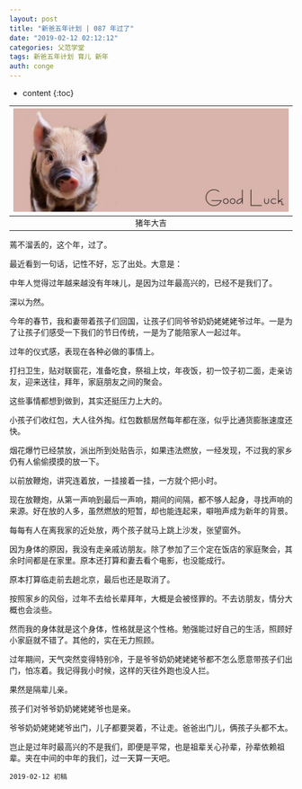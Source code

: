 ```yaml
---
layout: post
title: "新爸五年计划 | 087 年过了"
date: "2019-02-12 02:12:12"
categories: 父范学堂
tags: 新爸五年计划 育儿 新年
auth: conge
---
```

* content
{:toc}

|![猪年大吉](/assets/images/父范学堂/118382-dd665b7b85ee7f36.png)|
|:----:|
|猪年大吉|

蔫不溜丢的，这个年，过了。

最近看到一句话，记性不好，忘了出处。大意是：

中年人觉得过年越来越没有年味儿，是因为过年最高兴的，已经不是我们了。

深以为然。





今年的春节，我和妻带着孩子们回国，让孩子们同爷爷奶奶姥姥姥爷过年。一是为了让孩子们感受一下我们的节日传统，一是为了能陪家人一起过年。 

过年的仪式感，表现在各种必做的事情上。

打扫卫生，贴对联窗花，准备吃食，祭祖上坟，年夜饭，初一饺子初二面，走亲访友，迎来送往，拜年，家庭朋友之间的聚会。

这些事情都想到做到，其实还挺压力上大的。

小孩子们收红包，大人往外掏。红包数额居然每年都在涨，似乎比通货膨胀速度还快。

烟花爆竹已经禁放，派出所到处贴告示，如果违法燃放，一经发现，不过我的家乡仍有人偷偷摸摸的放一下。

以前放鞭炮，讲究连着放，一挂接着一挂，一方就个把小时。

现在放鞭炮，从第一声响到最后一声响，期间的间隔，都不够人起身，寻找声响的来源。好在放的人多，虽然燃放的短暂，却也能连起来，噼啪声成为新年的背景。

每每有人在离我家的近处放，两个孩子就马上跳上沙发，张望窗外。

因为身体的原因，我没有走亲戚访朋友。除了参加了三个定在饭店的家庭聚会，其余时间都是在家里。原本还打算和妻去看个电影，也没能成行。

原本打算临走前去趟北京，最后也还是取消了。

按照家乡的风俗，过年不去给长辈拜年，大概是会被怪罪的。不去访朋友，情分大概也会淡些。

然而我的身体就是这个身体，性格就是这个性格。勉强能过好自己的生活，照顾好小家庭就不错了。其他的，实在无力照顾。

过年期间，天气突然变得特别冷，于是爷爷奶奶姥姥姥爷都不怎么愿意带孩子们出门，怕冻着。我记得我小时候，这样的天往外跑也没人拦。

果然是隔辈儿亲。

孩子们对爷爷奶奶姥姥姥爷也是亲。

爷爷奶奶姥姥姥爷出门，儿子都要哭着，不让走。爸爸出门儿，俩孩子头都不太。

岂止是过年时最高兴的不是我们，即便是平常，也是祖辈关心孙辈，孙辈依赖祖辈。夹在中间的中年的我们，过一天算一天吧。


```
2019-02-12 初稿
```
